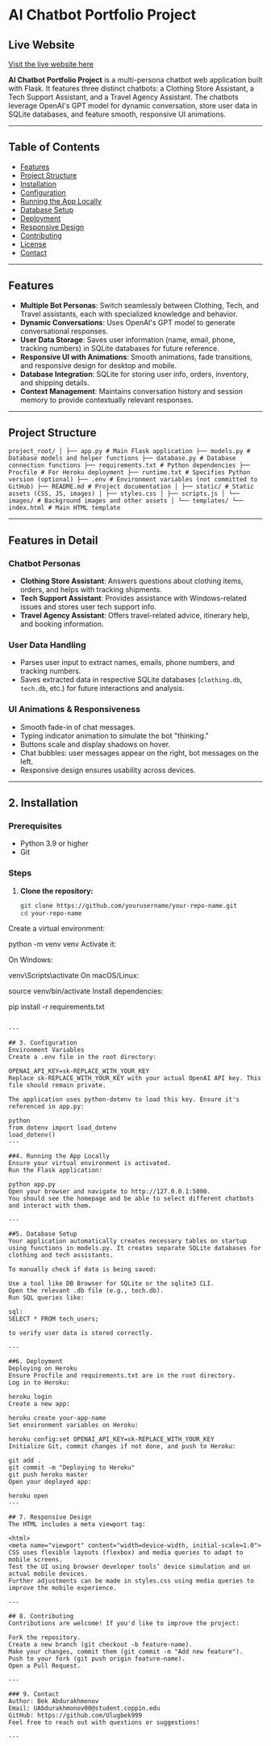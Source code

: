 # AI Chatbot Portfolio Project

## Live Website
[Visit the live website here](https://ai-chatbot-assistant-jz2s.onrender.com)

**AI Chatbot Portfolio Project** is a multi-persona chatbot web application built with Flask. It features three distinct chatbots: a Clothing Store Assistant, a Tech Support Assistant, and a Travel Agency Assistant. The chatbots leverage OpenAI's GPT model for dynamic conversation, store user data in SQLite databases, and feature smooth, responsive UI animations.

---

## Table of Contents

- [Features](#features)
- [Project Structure](#project-structure)
- [Installation](#installation)
- [Configuration](#configuration)
- [Running the App Locally](#running-the-app-locally)
- [Database Setup](#database-setup)
- [Deployment](#deployment)
- [Responsive Design](#responsive-design)
- [Contributing](#contributing)
- [License](#license)
- [Contact](#contact)

---

## Features

- **Multiple Bot Personas**: Switch seamlessly between Clothing, Tech, and Travel assistants, each with specialized knowledge and behavior.
- **Dynamic Conversations**: Uses OpenAI's GPT model to generate conversational responses.
- **User Data Storage**: Saves user information (name, email, phone, tracking numbers) in SQLite databases for future reference.
- **Responsive UI with Animations**: Smooth animations, fade transitions, and responsive design for desktop and mobile.
- **Database Integration**: SQLite for storing user info, orders, inventory, and shipping details.
- **Context Management**: Maintains conversation history and session memory to provide contextually relevant responses.

---

## Project Structure
```
project_root/ │ ├── app.py # Main Flask application ├── models.py # Database models and helper functions ├── database.py # Database connection functions ├── requirements.txt # Python dependencies ├── Procfile # For Heroku deployment ├── runtime.txt # Specifies Python version (optional) ├── .env # Environment variables (not committed to GitHub) ├── README.md # Project documentation │ ├── static/ # Static assets (CSS, JS, images) │ ├── styles.css │ ├── scripts.js │ └── images/ # Background images and other assets │ └── templates/ └── index.html # Main HTML template
```

---

## Features in Detail

### Chatbot Personas
- **Clothing Store Assistant**: Answers questions about clothing items, orders, and helps with tracking shipments.
- **Tech Support Assistant**: Provides assistance with Windows-related issues and stores user tech support info.
- **Travel Agency Assistant**: Offers travel-related advice, itinerary help, and booking information.

### User Data Handling
- Parses user input to extract names, emails, phone numbers, and tracking numbers.
- Saves extracted data in respective SQLite databases (`clothing.db`, `tech.db`, etc.) for future interactions and analysis.

### UI Animations & Responsiveness
- Smooth fade-in of chat messages.
- Typing indicator animation to simulate the bot "thinking."
- Buttons scale and display shadows on hover.
- Chat bubbles: user messages appear on the right, bot messages on the left.
- Responsive design ensures usability across devices.

---

## 2. Installation

### Prerequisites

- Python 3.9 or higher
- Git

### Steps

1. **Clone the repository:**
   ```bash
   git clone https://github.com/yourusername/your-repo-name.git
   cd your-repo-name
Create a virtual environment:

python -m venv venv
Activate it:

On Windows:

venv\Scripts\activate
On macOS/Linux:

source venv/bin/activate
Install dependencies:

pip install -r requirements.txt
```

---

## 3. Configuration
Environment Variables
Create a .env file in the root directory:

OPENAI_API_KEY=sk-REPLACE_WITH_YOUR_KEY
Replace sk-REPLACE_WITH_YOUR_KEY with your actual OpenAI API key. This file should remain private.

The application uses python-dotenv to load this key. Ensure it's referenced in app.py:

python
from dotenv import load_dotenv
load_dotenv()
---

##4. Running the App Locally
Ensure your virtual environment is activated.
Run the Flask application:

python app.py
Open your browser and navigate to http://127.0.0.1:5000.
You should see the homepage and be able to select different chatbots and interact with them.

---

##5. Database Setup
Your application automatically creates necessary tables on startup using functions in models.py. It creates separate SQLite databases for clothing and tech assistants.

To manually check if data is being saved:

Use a tool like DB Browser for SQLite or the sqlite3 CLI.
Open the relevant .db file (e.g., tech.db).
Run SQL queries like:

sql:
SELECT * FROM tech_users;

to verify user data is stored correctly.

---

##6. Deployment
Deploying on Heroku
Ensure Procfile and requirements.txt are in the root directory.
Log in to Heroku:

heroku login
Create a new app:

heroku create your-app-name
Set environment variables on Heroku:

heroku config:set OPENAI_API_KEY=sk-REPLACE_WITH_YOUR_KEY
Initialize Git, commit changes if not done, and push to Heroku:

git add .
git commit -m "Deploying to Heroku"
git push heroku master
Open your deployed app:

heroku open
---

## 7. Responsive Design
The HTML includes a meta viewport tag:

<html>
<meta name="viewport" content="width=device-width, initial-scale=1.0">
CSS uses flexible layouts (flexbox) and media queries to adapt to mobile screens.
Test the UI using browser developer tools’ device simulation and on actual mobile devices.
Further adjustments can be made in styles.css using media queries to improve the mobile experience.

---

## 8. Contributing
Contributions are welcome! If you'd like to improve the project:

Fork the repository.
Create a new branch (git checkout -b feature-name).
Make your changes, commit them (git commit -m "Add new feature").
Push to your fork (git push origin feature-name).
Open a Pull Request.

---

### 9. Contact
Author: Bek Abdurakhmonov
Email: UAbdurakhmonov00@student.coppin.edu
GitHub: https://github.com/Ulugbek999
Feel free to reach out with questions or suggestions!

---
